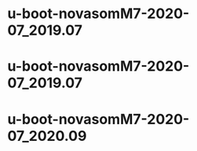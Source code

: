 # u-boot-novasomM7-2020-07_2019.07
# u-boot-novasomM7-2020-07_2019.07
# u-boot-novasomM7-2020-07_2020.09
